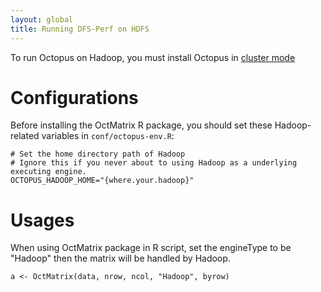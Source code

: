 ```yaml
---
layout: global
title: Running DFS-Perf on HDFS
---
```


To run Octopus on Hadoop, you must install Octopus in [cluster mode](Running-Octopus-on-a-Cluster.html)

# Configurations
Before installing the OctMatrix R package, you should set these Hadoop-related variables in `conf/octopus-env.R`:

    # Set the home directory path of Hadoop
    # Ignore this if you never about to using Hadoop as a underlying executing engine.
    OCTOPUS_HADOOP_HOME="{where.your.hadoop}"

# Usages
When using OctMatrix package in R script, set the engineType to be "Hadoop" then the matrix will be handled by Hadoop.

    a <- OctMatrix(data, nrow, ncol, "Hadoop", byrow)